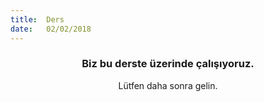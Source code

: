 ```yaml
---
title:  Ders
date:   02/02/2018
---
```


### <center>Biz bu derste üzerinde çalışıyoruz.</center>
<center>Lütfen daha sonra gelin.</center>